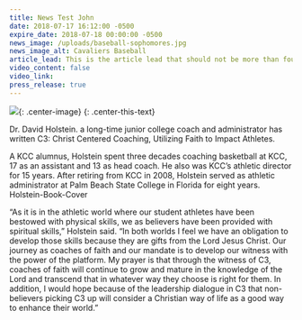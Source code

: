 ```yaml
---
title: News Test John
date: 2018-07-17 16:12:00 -0500
expire_date: 2018-07-18 00:00:00 -0500
news_image: /uploads/baseball-sophomores.jpg
news_image_alt: Cavaliers Baseball
article_lead: This is the article lead that should not be more than four lines long.
video_content: false
video_link:
press_release: true
---
```


![](/uploads/DHolstein.jpg){: .center-image}
{: .center-this-text}

Dr. David Holstein. a long-time junior college coach and administrator has written C3: Christ Centered Coaching, Utilizing Faith to Impact Athletes.

A KCC alumnus, Holstein spent three decades coaching basketball at KCC, 17 as an assistant and 13 as head coach. He also was KCC’s athletic director for 15 years. After retiring from KCC in 2008, Holstein served as athletic administrator at Palm Beach State College in Florida for eight years. Holstein-Book-Cover

“As it is in the athletic world where our student athletes have been bestowed with physical skills, we as believers have been provided with spiritual skills,” Holstein said. “In both worlds I feel we have an obligation to develop those skills because they are gifts from the Lord Jesus Christ. Our journey as coaches of faith and our mandate is to develop our witness with the power of the platform. My prayer is that through the witness of C3, coaches of faith will continue to grow and mature in the knowledge of the Lord and transcend that in whatever way they choose is right for them. In addition, I would hope because of the leadership dialogue in C3 that non-believers picking C3 up will consider a Christian way of life as a good way to enhance their world.”